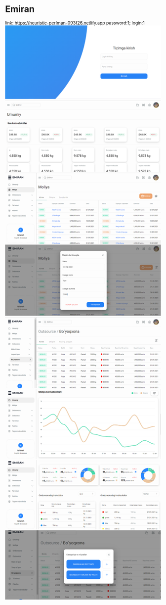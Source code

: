 # Emiran
link: https://heuristic-perlman-093f26.netlify.app
password:1; login:1
![alt text](./src/assets/readme/Снимок%20экрана%202021-12-14%20043037.png "Регситарция")
![alt text](./src/assets/readme/Снимок%20экрана%202021-12-14%20043231.png "Описание будет тут")
![alt text](./src/assets/readme/Снимок%20экрана%202021-12-14%20043253.png "Описание будет тут")
![alt text](./src/assets/readme/Снимок%20экрана%202021-12-14%20043318.png "Описание будет тут")
![alt text](./src/assets/readme/Снимок%20экрана%202021-12-14%20043332.png "Описание будет тут")
![alt text](./src/assets/readme/Снимок%20экрана%202021-12-14%20043424.png "Описание будет тут")
![alt text](./src/assets/readme/Снимок%20экрана%202021-12-14%20043436.png "Описание будет тут")
![alt text](./src/assets/readme/Снимок%20экрана%202021-12-14%20043351.png "Описание будет тут")

